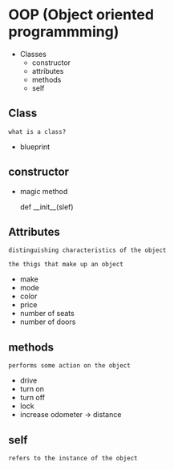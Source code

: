 # OOP (Object oriented programmming)

- Classes
  - constructor
  - attributes
  - methods
  - self

## Class

`what is a class?`

- blueprint

## constructor

- magic method

  def \_\_init\_\_(slef)

## Attributes

`distinguishing characteristics of the object`

`the thigs that make up an object`

- make
- mode
- color
- price
- number of seats
- number of doors

## methods

`performs some action on the object`

- drive
- turn on
- turn off
- lock
- increase odometer -> distance

## self

`refers to the instance of the object`
